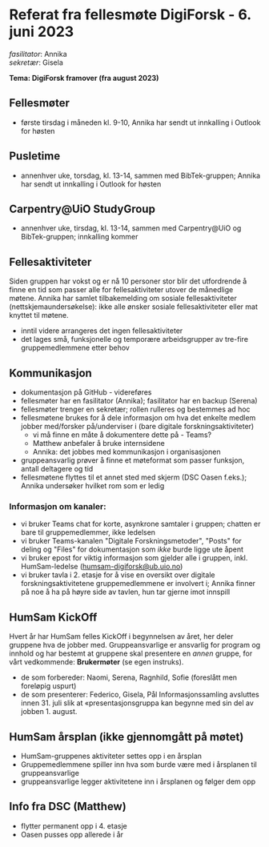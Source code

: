 # Referat fra fellesmøte DigiForsk - 6. juni 2023

*fasilitator*: Annika   
*sekretær*: Gisela   

**Tema: DigiForsk framover (fra august 2023)**

## Fellesmøter

- første tirsdag i måneden kl. 9-10, Annika har sendt ut innkalling i Outlook for høsten

## Pusletime

- annenhver uke, torsdag, kl. 13-14, sammen med BibTek-gruppen; Annika har sendt ut innkalling i Outlook for høsten

## Carpentry@UiO StudyGroup

- annenhver uke, tirsdag, kl. 13-14, sammen med Carpentry@UiO og BibTek-gruppen; innkalling kommer

## Fellesaktiviteter

Siden gruppen har vokst og er nå 10 personer stor blir det utfordrende å finne en tid som passer alle for fellesaktiviteter utover de månedlige møtene.  Annika har samlet tilbakemelding om sosiale fellesaktiviteter (nettskjemaundersøkelse): ikke alle ønsker sosiale fellesaktiviteter eller mat knyttet til møtene.

- inntil videre arrangeres det ingen fellesaktiviteter
- det lages små, funksjonelle og temporære arbeidsgrupper av tre-fire gruppemedlemmene etter behov

## Kommunikasjon

- dokumentasjon på GitHub - videreføres
- fellesmøter har en fasilitator (Annika); fasilitator har en backup (Serena)
- fellesmøter trenger en sekretær; rollen rulleres og bestemmes ad hoc
- fellesmøtene brukes for å dele informasjon om hva det enkelte medlem jobber med/forsker på/underviser i (bare digitale forskningsaktiviteter)
  - vi må finne en måte å dokumentere dette på - Teams?
  - Matthew anbefaler å bruke internsidene
  - Annika: det jobbes med kommunikasjon i organisasjonen
- gruppeansvarlig prøver å finne et møteformat som passer funksjon, antall deltagere og tid
- fellesmøtene flyttes til et annet sted med skjerm (DSC Oasen f.eks.); Annika undersøker hvilket rom som er ledig

### Informasjon om kanaler:

- vi bruker Teams chat for korte, asynkrone samtaler i gruppen; chatten er bare til gruppemedlemmer, ikke ledelsen
- vi bruker Teams-kanalen "Digitale Forskningsmetoder", "Posts" for deling og "Files" for dokumentasjon som *ikke* burde ligge ute åpent
- vi bruker epost for viktig informasjon som gjelder alle i gruppen, inkl. HumSam-ledelse (humsam-digiforsk@ub.uio.no)
- vi bruker tavla i 2. etasje for å vise en oversikt over digitale forskningsaktivitetene gruppemedlemmene er involvert i; Annika finner på noe å ha på høyre side av tavlen, hun tar gjerne imot innspill

## HumSam KickOff

Hvert år har HumSam felles KickOff i begynnelsen av året, her deler gruppene hva de jobber med.  Gruppeansvarlige er ansvarlig for program og innhold og har bestemt at gruppene skal presentere en _annen_ gruppe, for vårt vedkommende: **Brukermøter** (se egen instruks).
  - de som forbereder: Naomi, Serena, Ragnhild, Sofie (foreslått men foreløpig uspurt)
  - de som presenterer: Federico, Gisela, Pål
Informasjonssamling avsluttes innen 31. juli slik at «presentasjonsgruppa kan begynne med sin del av jobben 1. august.

## HumSam årsplan (ikke gjennomgått på møtet)

- HumSam-gruppenes aktiviteter settes opp i en årsplan
- Gruppemedlemmene spiller inn hva som burde være med i årsplanen til gruppeansvarlige
- gruppeansvarlige legger aktivitetene inn i årsplanen og følger dem opp

## Info fra DSC (Matthew)

- flytter permanent opp i 4. etasje
- Oasen pusses opp allerede i år
